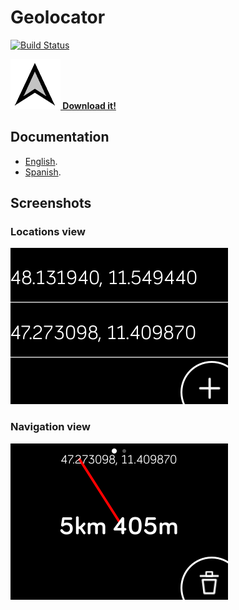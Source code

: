 # Geolocator

[![Build Status](https://travis-ci.com/SergioMorchon/fitbit-geolocator.svg?branch=master)](https://travis-ci.com/SergioMorchon/fitbit-geolocator)

**[![Icon](./resources/icon.png) Download it!](https://gam.fitbit.com/gallery/app/6aeb6da0-dfb9-40a5-9fcb-160a5b5e3be5)**

## Documentation

- [English](./doc/en.md).
- [Spanish](./doc/es.md).

## Screenshots

### Locations view

![Locations view](./doc/ionic/0-locations-view.png)

### Navigation view

![Navigation view](./doc/ionic/1-navigation-view.png)
